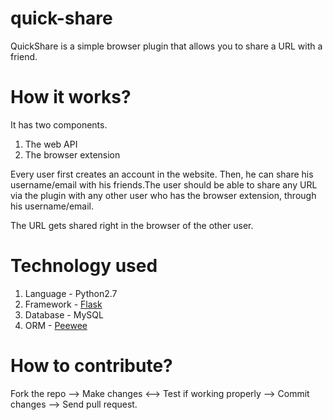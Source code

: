 # quick-share
QuickShare is a simple browser plugin that allows you to share a URL with a friend.

# How it works?
It has two components.
  1. The web API
  2. The browser extension

Every user first creates an account in the website. Then, he can share his username/email with his friends.The user should be able to share any URL via the plugin with any other user who has the browser extension, through his username/email.

The URL gets shared right in the browser of the other user.

# Technology used
1. Language - Python2.7
2. Framework - [Flask](flask.pocoo.org/)
3. Database - MySQL
4. ORM - [Peewee](https://github.com/coleifer/peewee)

# How to contribute?
Fork the repo --> Make changes <--> Test if working properly --> Commit changes --> Send pull request.
